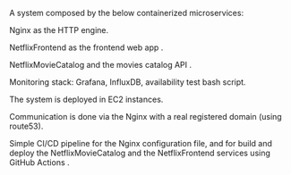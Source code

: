 A system composed by the below containerized microservices:

Nginx as the HTTP engine.

NetflixFrontend as the frontend web app .

NetflixMovieCatalog and the movies catalog API .

Monitoring stack: Grafana, InfluxDB, availability test bash script.

The system is deployed in EC2 instances.

Communication is done via the Nginx with a real registered domain (using route53).

Simple CI/CD pipeline for the Nginx configuration file, and for build and deploy the NetflixMovieCatalog and the NetflixFrontend services using GitHub Actions .
